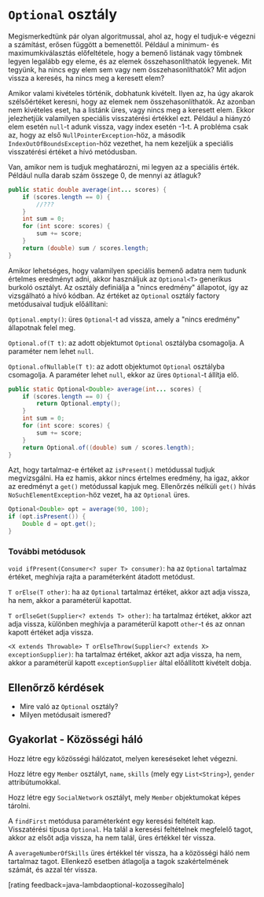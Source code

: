 # `Optional` osztály

Megismerkedtünk pár olyan algoritmussal, ahol az, hogy el tudjuk-e végezni a számítást, erősen függött a bemenettől. Például a minimum- és maximumkiválasztás előfeltétele, hogy a bemenő listának vagy tömbnek legyen legalább egy eleme, és az elemek összehasonlíthatók legyenek. Mit tegyünk, ha nincs egy elem sem vagy nem összehasonlíthatók? Mit adjon vissza a keresés, ha nincs meg a keresett elem?

Amikor valami kivételes történik, dobhatunk kivételt. Ilyen az, ha úgy akarok szélsőértéket keresni, hogy az elemek nem összehasonlíthatók. Az azonban nem kivételes eset, ha a listánk üres, vagy nincs meg a keresett elem. Ekkor jelezhetjük valamilyen speciális visszatérési értékkel ezt. Például a hiányzó elem esetén `null`-t adunk vissza, vagy index esetén -1-t. A probléma csak az, hogy az első `NullPointerException`-höz, a második `IndexOutOfBoundsException`-höz vezethet, ha nem kezeljük a speciális visszatérési értéket a hívó metódusban.

Van, amikor nem is tudjuk meghatározni, mi legyen az a speciális érték. Például nulla darab szám összege 0, de mennyi az átlaguk?

```java
public static double average(int... scores) {
    if (scores.length == 0) {
        //???
    }
    int sum = 0;
    for (int score: scores) {
        sum += score;
    }
    return (double) sum / scores.length;
} 
```

Amikor lehetséges, hogy valamilyen speciális bemenő adatra nem tudunk értelmes eredményt adni, akkor használjuk az `Optional<T>` generikus burkoló osztályt. Az osztály definiálja a "nincs eredmény" állapotot, így az vizsgálható a hívó kódban. Az értéket az `Optional` osztály factory metódusaival tudjuk előállítani:

`Optional.empty()`: üres `Optional`-t ad vissza, amely a "nincs eredmény" állapotnak felel meg.

`Optional.of(T t)`: az adott objektumot `Optional` osztályba csomagolja. A paraméter nem lehet `null`.

`Optional.ofNullable(T t)`: az adott objektumot `Optional` osztályba csomagolja. A paraméter lehet `null`, ekkor az üres `Optional`-t állítja elő.

```java
public static Optional<Double> average(int... scores) {
    if (scores.length == 0) {
        return Optional.empty();
    }
    int sum = 0;
    for (int score: scores) {
        sum += score;
    }
    return Optional.of((double) sum / scores.length);
}
```

Azt, hogy tartalmaz-e értéket az `isPresent()` metódussal tudjuk megvizsgálni. Ha ez hamis, akkor nincs értelmes eredmény, ha igaz, akkor az eredményt a `get()` metódussal kapjuk meg. Ellenőrzés nélküli `get()` hívás `NoSuchElementException`-höz vezet, ha az `Optional` üres.

```java
Optional<Double> opt = average(90, 100);
if (opt.isPresent()) {
    Double d = opt.get();
} 
```

### További metódusok

`void ifPresent(Consumer<? super T> consumer)`: ha az `Optional` tartalmaz értéket, meghívja rajta a paraméterként átadott metódust.

`T orElse(T other)`: ha az `Optional` tartalmaz értéket, akkor azt adja vissza, ha nem, akkor a paraméterül kapottat.

`T orElseGet(Supplier<? extends T> other)`: ha tartalmaz értéket, akkor azt adja vissza, különben meghívja a paraméterül kapott `other`-t és az onnan kapott értéket adja vissza.

`<X extends Throwable> T orElseThrow(Supplier<? extends X> exceptionSupplier)`: ha tartalmaz értéket, akkor azt adja vissza, ha nem, akkor a paraméterül kapott `exceptionSupplier` által előállított kivételt dobja.

## Ellenőrző kérdések

* Mire való az `Optional` osztály?
* Milyen metódusait ismered?

## Gyakorlat - Közösségi háló

Hozz létre egy közösségi hálózatot, melyen kereséseket lehet végezni.

Hozz létre egy `Member` osztályt, `name`, `skills` (mely egy `List<String>`), `gender` attribútumokkal.

Hozz létre egy `SocialNetwork` osztályt, mely `Member` objektumokat képes tárolni.

A `findFirst` metódusa paraméterként egy keresési feltételt kap.
Visszatérési típusa `Optional`. Ha talál a keresési feltételnek
megfelelő tagot, akkor az elsőt adja vissza, ha nem talál, üres értékkel tér vissza.

A `averageNumberOfSkills` üres értékkel tér vissza, ha a közösségi háló nem tartalmaz tagot.
Ellenkező esetben átlagolja a tagok szakértelmének számát, és azzal tér vissza. 

[rating feedback=java-lambdaoptional-kozossegihalo] 

